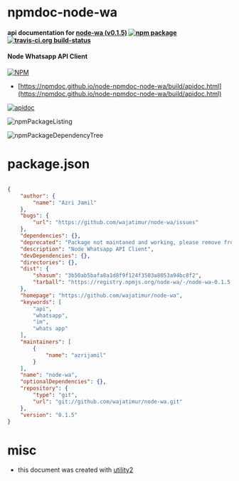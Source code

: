 # npmdoc-node-wa

#### api documentation for  [node-wa (v0.1.5)](https://github.com/wajatimur/node-wa)  [![npm package](https://img.shields.io/npm/v/npmdoc-node-wa.svg?style=flat-square)](https://www.npmjs.org/package/npmdoc-node-wa) [![travis-ci.org build-status](https://api.travis-ci.org/npmdoc/node-npmdoc-node-wa.svg)](https://travis-ci.org/npmdoc/node-npmdoc-node-wa)

#### Node Whatsapp API Client

[![NPM](https://nodei.co/npm/node-wa.png?downloads=true&downloadRank=true&stars=true)](https://www.npmjs.com/package/node-wa)

- [https://npmdoc.github.io/node-npmdoc-node-wa/build/apidoc.html](https://npmdoc.github.io/node-npmdoc-node-wa/build/apidoc.html)

[![apidoc](https://npmdoc.github.io/node-npmdoc-node-wa/build/screenCapture.buildCi.browser.%252Ftmp%252Fbuild%252Fapidoc.html.png)](https://npmdoc.github.io/node-npmdoc-node-wa/build/apidoc.html)

![npmPackageListing](https://npmdoc.github.io/node-npmdoc-node-wa/build/screenCapture.npmPackageListing.svg)

![npmPackageDependencyTree](https://npmdoc.github.io/node-npmdoc-node-wa/build/screenCapture.npmPackageDependencyTree.svg)



# package.json

```json

{
    "author": {
        "name": "Azri Jamil"
    },
    "bugs": {
        "url": "https://github.com/wajatimur/node-wa/issues"
    },
    "dependencies": {},
    "deprecated": "Package not maintaned and working, please remove from app or package dependency.",
    "description": "Node Whatsapp API Client",
    "devDependencies": {},
    "directories": {},
    "dist": {
        "shasum": "3b50ab5bafa8a1d8f9f124f3503a8053a94bc8f2",
        "tarball": "https://registry.npmjs.org/node-wa/-/node-wa-0.1.5.tgz"
    },
    "homepage": "https://github.com/wajatimur/node-wa",
    "keywords": [
        "api",
        "whatsapp",
        "im",
        "whats app"
    ],
    "maintainers": [
        {
            "name": "azrijamil"
        }
    ],
    "name": "node-wa",
    "optionalDependencies": {},
    "repository": {
        "type": "git",
        "url": "git://github.com/wajatimur/node-wa.git"
    },
    "version": "0.1.5"
}
```



# misc
- this document was created with [utility2](https://github.com/kaizhu256/node-utility2)
